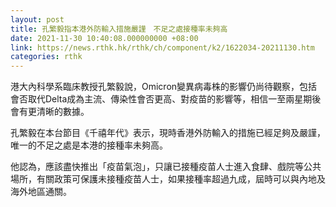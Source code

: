 ```yaml
---
layout: post
title: 孔繁毅指本港外防輸入措施嚴謹　不足之處接種率未夠高
date: 2021-11-30 10:40:08.000000000 +08:00
link: https://news.rthk.hk/rthk/ch/component/k2/1622034-20211130.htm
categories: rthk
---
```


港大內科學系臨床教授孔繁毅說，Omicron變異病毒株的影響仍尚待觀察，包括會否取代Delta成為主流、傳染性會否更高、對疫苗的影響等，相信一至兩星期後會有更清晰的數據。

孔繁毅在本台節目《千禧年代》表示，現時香港外防輸入的措施已經足夠及嚴謹，唯一的不足之處是本港的接種率未夠高。

他認為，應該盡快推出「疫苗氣泡」，只讓已接種疫苗人士進入食肆、戲院等公共場所，有關政策可保護未接種疫苗人士，如果接種率超過九成，屆時可以與內地及海外地區通關。
